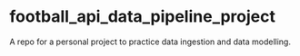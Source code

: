 # football_api_data_pipeline_project
A repo for a personal project to practice data ingestion and data modelling.